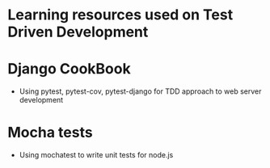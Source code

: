 # Learning resources used on Test Driven Development

# Django CookBook
- Using pytest, pytest-cov, pytest-django for TDD approach to web server development 

# Mocha tests
- Using mochatest to write unit tests for node.js
